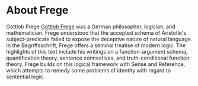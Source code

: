 # About Frege
Gottlob Frege [Gottlob Frege](https://en.wikipedia.org/wiki/Gottlob_Frege) was a German philosopher, logician, and mathematician. Frege understood that the accepted schema of Aristotle's subject-predicate failed to expose the deceptive nature of natural language. In the Begriffsschrift, Frege offers a seminal treatise of modern logic. The highlights of this text include his writings on a function-argument schema, quantification theory, sentence connectives, and truth-conditional function theory. Frege builds on this logical framework with Sense and Reference, which attempts to remedy some problems of identity with regard to sentential logic.
